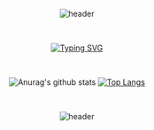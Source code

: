 <div align="center">
  
  ![header](https://capsule-render.vercel.app/api?type=waving&color=timeGradient&height=200&section=header!&descAlign=35&fontSize=60&fontColor=FFFFFF&animation=fadeIn&fontAlign=30)


<br>
 
  [![Typing SVG](https://readme-typing-svg.demolab.com/?lines=Welcome+to+Soyoung's+GITHUB&center=True&color=000000&font=Playfair+Display)](https://git.io/typing-svg)

<br>
  
 

![Anurag's github stats](https://github-readme-stats.vercel.app/api?username=Jordan-comlinee&show_icons=true&hide_border=true&theme=transparent&icon_color=000000) 
[![Top Langs](https://github-readme-stats.vercel.app/api/top-langs/?username=Jordan-comlinee&show_icons=true&hide_border=true&title_color=004386&icon_color=004386&layout=compact)](https://github.com/metleeha)

<br>


  ![header](https://capsule-render.vercel.app/api?type=waving&color=timeGradient&height=200&section=footer&fontSize=70&fontColor=FFFFFF&animation=fadeIn)


</div>
